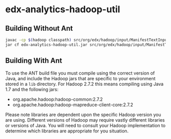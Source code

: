 edx-analytics-hadoop-util
=========================

Building Without Ant
--------------------

```bash
javac -cp $(hadoop classpath) src/org/edx/hadoop/input/ManifestTextInputFormat.java
jar cf edx-analytics-hadoop-util.jar src/org/edx/hadoop/input/ManifestTextInputFormat.class
```


Building With Ant
-----------------

To use the ANT build file you must compile using the correct version of Java, and include the Hadoop jars that are
specific to your environment stored in a `lib` directory.  For Hadoop 2.7.2 this means compiling using Java 1.7 and the
following jars:

- org.apache.hadoop:hadoop-common:2.7.2
- org.apache.hadoop:hadoop-mapreduce-client-core:2.7.2

Please note libraries are dependent upon the specific Hadoop version you are using.  Different versions of Hadoop may
require vastly different libraries or versions of Java.  You will need to consult your Hadoop implementation to
determine which libraries are appropriate for you situation.